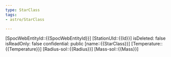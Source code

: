 ```yaml
---
type: StarClass
tags:
- astro/StarClass

---
```

[SpocWebEntityId::{{SpocWebEntityId}}]
[StationUId::{{Id}}]
isDeleted: false
isReadOnly: false
confidential: public
[name::{{StarClass}}]
[Temperature::{{Temperature}}]
[Radius-sol::{{Radius}}]
[Mass-sol::{{Mass}}]
